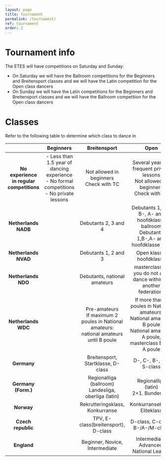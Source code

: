 ```yaml
---
layout: page
title: Tournament
permalink: /tournament/
ref: tournament
order: 2
---
```


# Tournament info
The ETES will have competitions on Saturday and Sunday:
- On Saturday we will have the Ballroom competitions for the Beginners and Breitensport classes and we will have the Latin competition for the Open class dancers
- On Sunday we will have the Latin competitions for the Beginners and Breitensport classes and we will have the Ballroom competition for the Open class dancers

# Classes
Refer to the following table to determine which class to dance in

|                                          | Beginners                                                                                         | Breitensport                                                                                 | Open                                                                                                                          |
| :--------------------------------------: | :-----------------------------------------------------------------------------------------------: | :------------------------------------------------------------------------------------------: | :---------------------------------------------------------------------------------------------------------------------------: |
| **No experience<br>in regular competitions** | \- Less than 1.5 year of dancing experience<br>\- No formal competitions<br>\- No private lessons | Not allowed in beginners<br>Check with TC                                                    | Several years of frequent private lessons<br>Not allowed in beginners<br>Check with TC                                        |
| **Netherlands NADB**                         |                                                                                                   | Debutants 2, 3 and 4                                                                         | Debutants 1, C-, B-, A- and hoofdklasse ballroom<br>Debutants 1,B-,A- and hoofdklasse latin                                   |
| **Netherlands NVAD**                         |                                                                                                   | Debutants 1, 2 and 3                                                                         | Open klasse, hoofdklasse                                                                                                      |
| **Netherlands NDO**                          |                                                                                                   | Debutants, national amateurs                                                                 | masterclass (if you do not also dance within an another federation)                                                           |
| **Netherlands WDC**                          |                                                                                                   | Pre-amateurs<br>If maximum 2 poules in National amateurs:<br>national amateurs until B poule | If more than 2 poules in National amateurs: National amateurs B poule<br>National amateurs A poule, masterclass B and A poule |
| **Germany**                                  |                                                                                                   | Breitensport, Startklasse, D-class                                                           | D-, C-, B-, A-, S-class                                                                                                       |
| **Germany (Form.)**                          |                                                                                                   | Regionalliga (ballroom)<br>Landesliga, oberliga (latin)                                      | Regionalliga (latin)<br>2+1. Bundesliga                                                                                       |
| **Norway**                                   |                                                                                                   | Rekrutteringsklass, Konkurranse                                                              | Konkurranseklass, Eliteklass                                                                                                  |
| **Czech republic**                           |                                                                                                   | TPV, E-class(breitensport), D-class                                                          | D-class, C-class, B-/A-/M-class                                                                                               |
| **England**                                  |                                                                                                   | Beginner, Novice, Intermediate                                                               | Intermediate, Advanced, National League                                                                                       |
